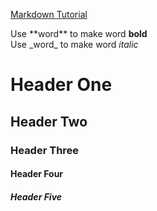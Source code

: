 [Markdown Tutorial](https://www.markdowntutorial.com/)  
  
Use \*\*word\*\* to make word **bold**  
Use \_word\_ to make word _italic_  

# Header One  
## Header Two  
### Header Three  
#### Header Four  
##### Header Five  
